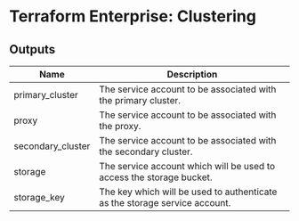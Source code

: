# Terraform Enterprise: Clustering

## Outputs

| Name | Description |
|------|-------------|
| primary\_cluster | The service account to be associated with the primary cluster. |
| proxy | The service account to be associated with the proxy. |
| secondary\_cluster | The service account to be associated with the secondary cluster. |
| storage | The service account which will be used to access the storage bucket. |
| storage\_key | The key which will be used to authenticate as the storage service account. |

